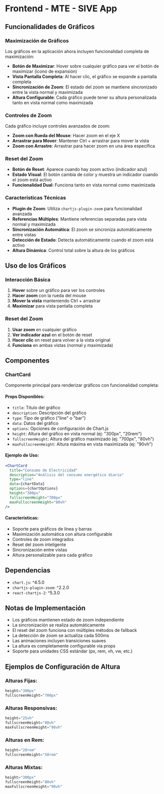 # Frontend - MTE - SIVE App

## Funcionalidades de Gráficos

### Maximización de Gráficos
Los gráficos en la aplicación ahora incluyen funcionalidad completa de maximización:

- **Botón de Maximizar**: Hover sobre cualquier gráfico para ver el botón de maximizar (icono de expansión)
- **Vista Pantalla Completa**: Al hacer clic, el gráfico se expande a pantalla completa
- **Sincronización de Zoom**: El estado del zoom se mantiene sincronizado entre la vista normal y maximizada
- **Altura Configurable**: Cada gráfico puede tener su altura personalizada tanto en vista normal como maximizada

### Controles de Zoom
Cada gráfico incluye controles avanzados de zoom:

- **Zoom con Rueda del Mouse**: Hacer zoom en el eje X
- **Arrastrar para Mover**: Mantener Ctrl + arrastrar para mover la vista
- **Zoom con Arrastre**: Arrastrar para hacer zoom en una área específica

### Reset del Zoom
- **Botón de Reset**: Aparece cuando hay zoom activo (indicador azul)
- **Estado Visual**: El botón cambia de color y muestra un indicador cuando el zoom está activo
- **Funcionalidad Dual**: Funciona tanto en vista normal como maximizada

### Características Técnicas
- **Plugin de Zoom**: Utiliza `chartjs-plugin-zoom` para funcionalidad avanzada
- **Referencias Múltiples**: Mantiene referencias separadas para vista normal y maximizada
- **Sincronización Automática**: El zoom se sincroniza automáticamente entre vistas
- **Detección de Estado**: Detecta automáticamente cuando el zoom está activo
- **Altura Dinámica**: Control total sobre la altura de los gráficos

## Uso de los Gráficos

### Interacción Básica
1. **Hover** sobre un gráfico para ver los controles
2. **Hacer zoom** con la rueda del mouse
3. **Mover la vista** manteniendo Ctrl + arrastrar
4. **Maximizar** para vista pantalla completa

### Reset del Zoom
1. **Usar zoom** en cualquier gráfico
2. **Ver indicador azul** en el botón de reset
3. **Hacer clic** en reset para volver a la vista original
4. **Funciona** en ambas vistas (normal y maximizada)

## Componentes

### ChartCard
Componente principal para renderizar gráficos con funcionalidad completa:

#### Props Disponibles:
- `title`: Título del gráfico
- `description`: Descripción del gráfico
- `type`: Tipo de gráfico ("line" o "bar")
- `data`: Datos del gráfico
- `options`: Opciones de configuración de Chart.js
- `height`: Altura del gráfico en vista normal (ej: "300px", "20rem")
- `fullscreenHeight`: Altura del gráfico maximizado (ej: "700px", "80vh")
- `maxFullscreenHeight`: Altura máxima en vista maximizada (ej: "90vh")

#### Ejemplo de Uso:
```jsx
<ChartCard
  title="Consumo de Electricidad"
  description="Análisis del consumo energético diario"
  type="line"
  data={chartData}
  options={chartOptions}
  height="300px"
  fullscreenHeight="700px"
  maxFullscreenHeight="80vh"
/>
```

#### Características:
- Soporte para gráficos de línea y barras
- Maximización automática con altura configurable
- Controles de zoom integrados
- Reset del zoom inteligente
- Sincronización entre vistas
- Altura personalizable para cada gráfico

## Dependencias

- `chart.js`: ^4.5.0
- `chartjs-plugin-zoom`: ^2.2.0
- `react-chartjs-2`: ^5.3.0

## Notas de Implementación

- Los gráficos mantienen estado de zoom independiente
- La sincronización se realiza automáticamente
- El reset del zoom funciona con múltiples métodos de fallback
- La detección de zoom se actualiza cada 500ms
- Las animaciones incluyen transiciones suaves
- La altura es completamente configurable via props
- Soporte para unidades CSS estándar (px, rem, vh, vw, etc.)

## Ejemplos de Configuración de Altura

### Alturas Fijas:
```jsx
height="300px"
fullscreenHeight="700px"
```

### Alturas Responsivas:
```jsx
height="25vh"
fullscreenHeight="80vh"
maxFullscreenHeight="90vh"
```

### Alturas en Rem:
```jsx
height="20rem"
fullscreenHeight="50rem"
```

### Alturas Mixtas:
```jsx
height="300px"
fullscreenHeight="80vh"
maxFullscreenHeight="90vh"
```
